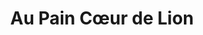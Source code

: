 ---
title: "Au Pain Cœur de Lion"
url: /talmont-saint-hilaire/au-pain-coeur-de-lion/
shop: Bäckerei
---